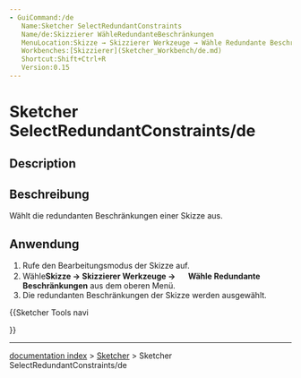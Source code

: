 ```yaml
---
- GuiCommand:/de
   Name:Sketcher SelectRedundantConstraints
   Name/de:Skizzierer WähleRedundanteBeschränkungen
   MenuLocation:Skizze → Skizzierer Werkzeuge → Wähle Redundante Beschränkungen
   Workbenches:[Skizzierer](Sketcher_Workbench/de.md)
   Shortcut:Shift+Ctrl+R
   Version:0.15
---
```


# Sketcher SelectRedundantConstraints/de


</div>

## Description


<div class="mw-translate-fuzzy">

## Beschreibung

Wählt die redundanten Beschränkungen einer Skizze aus.


</div>

## Anwendung

1.  Rufe den Bearbeitungsmodus der Skizze auf.
2.  Wähle**Skizze → Skizzierer Werkzeuge → <img src=images/Sketcher_SelectRedundantConstraints.svg style="width:16px"> Wähle Redundante Beschränkungen** aus dem oberen Menü.
3.  Die redundanten Beschränkungen der Skizze werden ausgewählt.





{{Sketcher Tools navi

}}

---
[documentation index](../README.md) > [Sketcher](Sketcher_Workbench.md) > Sketcher SelectRedundantConstraints/de
